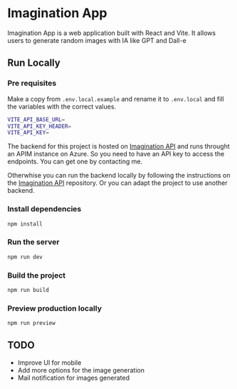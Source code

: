 # Imagination App

Imagination App is a web application built with React and Vite. It allows users to generate random images with IA like GPT and Dall-e

## Run Locally

### Pre requisites

Make a copy from `.env.local.example` and rename it to `.env.local` and fill the variables with the correct values.

```bash
VITE_API_BASE_URL=
VITE_API_KEY_HEADER=
VITE_API_KEY=
```

The backend for this project is hosted on [Imagination API](https://github.com/diegohumpire/imagination-api) and runs throught an APIM instance on Azure. So you need to have an API key to access the endpoints. You can get one by contacting me.

Otherwhise you can run the backend locally by following the instructions on the [Imagination API](https://github.com/diegohumpire/imagination-api) repository. Or you can adapt the project to use another backend.

### Install dependencies

```bash
npm install
```

### Run the server

```bash
npm run dev
```

### Build the project

```bash
npm run build
```

### Preview production locally

```bash
npm run preview
```

## TODO

- Improve UI for mobile
- Add more options for the image generation
- Mail notification for images generated
